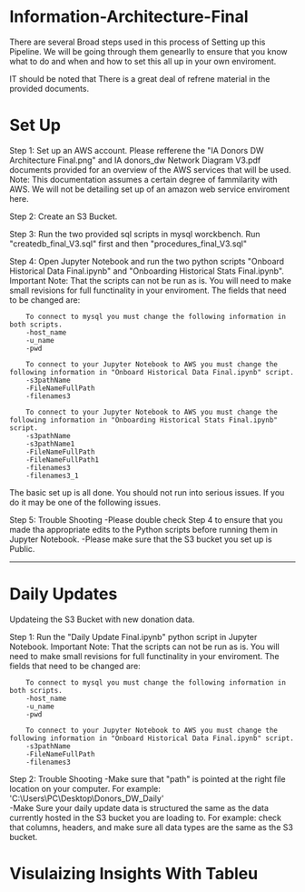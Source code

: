 # Information-Architecture-Final

There are several Broad steps used in this process of Setting up this Pipeline. We will be going through them genearlly to ensure that you know what to do and when and how to set this all up in your own enviroment.

IT should be noted that There is a great deal of refrene material in the provided documents. 


# Set Up

Step 1: Set up an AWS account. Please refferene the "IA Donors DW Architecture Final.png" and IA donors_dw Network Diagram V3.pdf documents provided for an overview of the AWS services that will be used. Note: This documentation assumes a certain degree of fammilarity with AWS. We will not be detailing set up of an amazon web service enviroment here.

Step 2: Create an S3 Bucket. 

Step 3: Run the two provided sql scripts in mysql worckbench. Run "createdb_final_V3.sql" first and then "procedures_final_V3.sql"

Step 4: Open Jupyter Notebook and run the two python scripts "Onboard Historical Data Final.ipynb" and "Onboarding Historical Stats Final.ipynb". 
        Important Note: That the scripts can not be run as is. You will need to make small revisions for full functinality in your enviroment. 
        The fields that need to be changed are:
        
        To connect to mysql you must change the following information in both scripts. 
        -host_name 
        -u_name
        -pwd
        
        To connect to your Jupyter Notebook to AWS you must change the following information in "Onboard Historical Data Final.ipynb" script. 
        -s3pathName 
        -FileNameFullPath
        -filenames3
        
        To connect to your Jupyter Notebook to AWS you must change the following information in "Onboarding Historical Stats Final.ipynb" script. 
        -s3pathName 
        -s3pathName1
        -FileNameFullPath
        -FileNameFullPath1
        -filenames3 
        -filenames3_1
        
The basic set up is all done. You should not run into serious issues. If you do it may be one of the following issues. 

Step 5: Trouble Shooting 
-Please double check Step 4 to ensure that you made tha appropriate edits to the Python scripts before running them in Jupyter Notebook.
-Please make sure that the S3 bucket you set up is Public.

---


# Daily Updates 

Updateing the S3 Bucket with new donation data.

Step 1: Run the "Daily Update Final.ipynb" python script in Jupyter Notebook.
Important Note: That the scripts can not be run as is. You will need to make small revisions for full functinality in your enviroment. 
        The fields that need to be changed are:
        
        To connect to mysql you must change the following information in both scripts. 
        -host_name 
        -u_name
        -pwd
        
        To connect to your Jupyter Notebook to AWS you must change the following information in "Onboard Historical Data Final.ipynb" script. 
        -s3pathName 
        -FileNameFullPath
        -filenames3
        

Step 2: Trouble Shooting 
-Make sure that "path" is pointed at the right file location on your computer. For example: 'C:\\Users\\PC\\Desktop\\Donors_DW_Daily'  
-Make Sure your daily update data is structured the same as the data currently hosted in the S3 bucket you are loading to. For example: check that columns, headers, and make sure all data types are the same as the S3 bucket.


# Visulaizing Insights With Tableu
        
